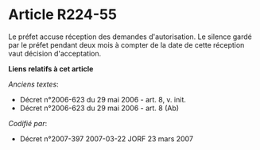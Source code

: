 # Article R224-55

Le préfet accuse réception des demandes d'autorisation. Le silence gardé par le préfet pendant deux mois à compter de la date
de cette réception vaut décision d'acceptation.

**Liens relatifs à cet article**

_Anciens textes_:

  - Décret n°2006-623 du 29 mai 2006 - art. 8, v. init.
  - Décret n°2006-623 du 29 mai 2006 - art. 8 (Ab)

_Codifié par_:

  - Décret n°2007-397 2007-03-22 JORF 23 mars 2007
